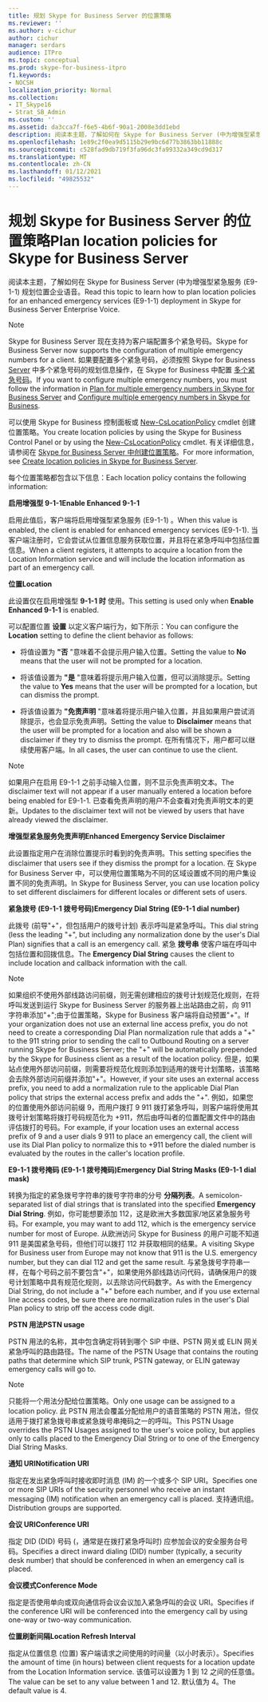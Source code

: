 ```yaml
---
title: 规划 Skype for Business Server 的位置策略
ms.reviewer: ''
ms.author: v-cichur
author: cichur
manager: serdars
audience: ITPro
ms.topic: conceptual
ms.prod: skype-for-business-itpro
f1.keywords:
- NOCSH
localization_priority: Normal
ms.collection:
- IT_Skype16
- Strat_SB_Admin
ms.custom: ''
ms.assetid: da3cca7f-f6e5-4b6f-90a1-2008e3dd1ebd
description: 阅读本主题，了解如何在 Skype for Business Server (中为增强型紧急服务 (E9-1-1) 规划位置企业语音。
ms.openlocfilehash: 1e89c2f0ea9d5115b29e9bc6d77b3863bb11888c
ms.sourcegitcommit: c528fad9db719f3fa96dc3fa99332a349cd9d317
ms.translationtype: MT
ms.contentlocale: zh-CN
ms.lasthandoff: 01/12/2021
ms.locfileid: "49825532"
---
```

# <a name="plan-location-policies-for-skype-for-business-server"></a><span data-ttu-id="be1dc-103">规划 Skype for Business Server 的位置策略</span><span class="sxs-lookup"><span data-stu-id="be1dc-103">Plan location policies for Skype for Business Server</span></span>
 
<span data-ttu-id="be1dc-104">阅读本主题，了解如何在 Skype for Business Server (中为增强型紧急服务 (E9-1-1) 规划位置企业语音。</span><span class="sxs-lookup"><span data-stu-id="be1dc-104">Read this topic to learn how to plan location policies for an enhanced emergency services (E9-1-1) deployment in Skype for Business Server Enterprise Voice.</span></span> 
  
> [!NOTE]
> <span data-ttu-id="be1dc-105">Skype for Business Server 现在支持为客户端配置多个紧急号码。</span><span class="sxs-lookup"><span data-stu-id="be1dc-105">Skype for Business Server now supports the configuration of multiple emergency numbers for a client.</span></span> <span data-ttu-id="be1dc-106">如果要配置多个紧急号码，必须按照 Skype for Business [Server](multiple-emergency-numbers.md) 中多个紧急号码的规划信息操作，在 Skype for Business 中配置 [多个紧急号码](../../deploy/deploy-enterprise-voice/configure-multiple-emergency-numbers.md)。</span><span class="sxs-lookup"><span data-stu-id="be1dc-106">If you want to configure multiple emergency numbers, you must follow the information in [Plan for multiple emergency numbers in Skype for Business Server](multiple-emergency-numbers.md) and [Configure multiple emergency numbers in Skype for Business](../../deploy/deploy-enterprise-voice/configure-multiple-emergency-numbers.md).</span></span> 
  
<span data-ttu-id="be1dc-107">可以使用 Skype for Business 控制面板或 [New-CsLocationPolicy](https://docs.microsoft.com/powershell/module/skype/new-cslocationpolicy?view=skype-ps) cmdlet 创建位置策略。</span><span class="sxs-lookup"><span data-stu-id="be1dc-107">You create location policies by using the Skype for Business Control Panel or by using the [New-CsLocationPolicy](https://docs.microsoft.com/powershell/module/skype/new-cslocationpolicy?view=skype-ps) cmdlet.</span></span> <span data-ttu-id="be1dc-108">有关详细信息，请参阅在 [Skype for Business Server 中创建位置策略](../../deploy/deploy-enterprise-voice/create-location-policies.md)。</span><span class="sxs-lookup"><span data-stu-id="be1dc-108">For more information, see [Create location policies in Skype for Business Server](../../deploy/deploy-enterprise-voice/create-location-policies.md).</span></span>
  
<span data-ttu-id="be1dc-109">每个位置策略都包含以下信息：</span><span class="sxs-lookup"><span data-stu-id="be1dc-109">Each location policy contains the following information:</span></span>
  
 <span data-ttu-id="be1dc-110">**启用增强型 9-1-1**</span><span class="sxs-lookup"><span data-stu-id="be1dc-110">**Enable Enhanced 9-1-1**</span></span>
  
<span data-ttu-id="be1dc-111">启用此值后，客户端将启用增强型紧急服务 (E9-1-1) 。</span><span class="sxs-lookup"><span data-stu-id="be1dc-111">When this value is enabled, the client is enabled for enhanced emergency services (E9-1-1).</span></span> <span data-ttu-id="be1dc-112">当客户端注册时，它会尝试从位置信息服务获取位置，并且将在紧急呼叫中包括位置信息。</span><span class="sxs-lookup"><span data-stu-id="be1dc-112">When a client registers, it attempts to acquire a location from the Location Information service and will include the location information as part of an emergency call.</span></span>
  
 <span data-ttu-id="be1dc-113">**位置**</span><span class="sxs-lookup"><span data-stu-id="be1dc-113">**Location**</span></span>
  
<span data-ttu-id="be1dc-114">此设置仅在启用增强型 **9-1-1 时** 使用。</span><span class="sxs-lookup"><span data-stu-id="be1dc-114">This setting is used only when **Enable Enhanced 9-1-1** is enabled.</span></span>
  
<span data-ttu-id="be1dc-115">可以配置位置 **设置** 以定义客户端行为，如下所示：</span><span class="sxs-lookup"><span data-stu-id="be1dc-115">You can configure the **Location** setting to define the client behavior as follows:</span></span>
  
- <span data-ttu-id="be1dc-116">将值设置为 **"否** "意味着不会提示用户输入位置。</span><span class="sxs-lookup"><span data-stu-id="be1dc-116">Setting the value to **No** means that the user will not be prompted for a location.</span></span>
    
- <span data-ttu-id="be1dc-117">将该值设置为 **"是** "意味着将提示用户输入位置，但可以消除提示。</span><span class="sxs-lookup"><span data-stu-id="be1dc-117">Setting the value to **Yes** means that the user will be prompted for a location, but can dismiss the prompt.</span></span>
    
- <span data-ttu-id="be1dc-118">将该值设置为 **"免责声明** "意味着将提示用户输入位置，并且如果用户尝试消除提示，也会显示免责声明。</span><span class="sxs-lookup"><span data-stu-id="be1dc-118">Setting the value to **Disclaimer** means that the user will be prompted for a location and also will be shown a disclaimer if they try to dismiss the prompt.</span></span> <span data-ttu-id="be1dc-119">在所有情况下，用户都可以继续使用客户端。</span><span class="sxs-lookup"><span data-stu-id="be1dc-119">In all cases, the user can continue to use the client.</span></span>
    
> [!NOTE]
> <span data-ttu-id="be1dc-120">如果用户在启用 E9-1-1 之前手动输入位置，则不显示免责声明文本。</span><span class="sxs-lookup"><span data-stu-id="be1dc-120">The disclaimer text will not appear if a user manually entered a location before being enabled for E9-1-1.</span></span> <span data-ttu-id="be1dc-121">已查看免责声明的用户不会查看对免责声明文本的更新。</span><span class="sxs-lookup"><span data-stu-id="be1dc-121">Updates to the disclaimer text will not be viewed by users that have already viewed the disclaimer.</span></span> 
  
 <span data-ttu-id="be1dc-122">**增强型紧急服务免责声明**</span><span class="sxs-lookup"><span data-stu-id="be1dc-122">**Enhanced Emergency Service Disclaimer**</span></span>
  
<span data-ttu-id="be1dc-123">此设置指定用户在消除位置提示时看到的免责声明。</span><span class="sxs-lookup"><span data-stu-id="be1dc-123">This setting specifies the disclaimer that users see if they dismiss the prompt for a location.</span></span> <span data-ttu-id="be1dc-124">在 Skype for Business Server 中，可以使用位置策略为不同的区域设置或不同的用户集设置不同的免责声明。</span><span class="sxs-lookup"><span data-stu-id="be1dc-124">In Skype for Business Server, you can use location policy to set different disclaimers for different locales or different sets of users.</span></span>
  
 <span data-ttu-id="be1dc-125">**紧急拨号 (E9-1-1 拨号号码)**</span><span class="sxs-lookup"><span data-stu-id="be1dc-125">**Emergency Dial String (E9-1-1 dial number)**</span></span>
  
<span data-ttu-id="be1dc-126">此拨号 (前导"+"，但包括用户的拨号计划) 表示呼叫是紧急呼叫。</span><span class="sxs-lookup"><span data-stu-id="be1dc-126">This dial string (less the leading "+", but including any normalization done by the user's Dial Plan) signifies that a call is an emergency call.</span></span> <span data-ttu-id="be1dc-127">紧急 **拨号串** 使客户端在呼叫中包括位置和回拨信息。</span><span class="sxs-lookup"><span data-stu-id="be1dc-127">The **Emergency Dial String** causes the client to include location and callback information with the call.</span></span>
  
> [!NOTE]
> <span data-ttu-id="be1dc-128">如果组织不使用外部线路访问前缀，则无需创建相应的拨号计划规范化规则，在将呼叫发送到运行 Skype for Business Server 的服务器上出站路由之前，向 911 字符串添加"+";由于位置策略，Skype for Business 客户端将自动预置"+"。</span><span class="sxs-lookup"><span data-stu-id="be1dc-128">If your organization does not use an external line access prefix, you do not need to create a corresponding Dial Plan normalization rule that adds a "+" to the 911 string prior to sending the call to Outbound Routing on a server running Skype for Business Server; the "+" will be automatically prepended by the Skype for Business client as a result of the location policy.</span></span> <span data-ttu-id="be1dc-129">但是，如果站点使用外部访问前缀，则需要将规范化规则添加到适用的拨号计划策略，该策略会去除外部访问前缀并添加"+"。</span><span class="sxs-lookup"><span data-stu-id="be1dc-129">However, if your site uses an external access prefix, you need to add a normalization rule to the applicable Dial Plan policy that strips the external access prefix and adds the "+".</span></span> <span data-ttu-id="be1dc-130">例如，如果您的位置使用外部访问前缀 9，而用户拨打 9 911 拨打紧急呼叫，则客户端将使用其拨号计划策略将拨打号码规范化为 +911，然后由呼叫者的位置配置文件中的路由评估拨打的号码。</span><span class="sxs-lookup"><span data-stu-id="be1dc-130">For example, if your location uses an external access prefix of 9 and a user dials 9 911 to place an emergency call, the client will use its Dial Plan policy to normalize this to +911 before the dialed number is evaluated by the routes in the caller's location profile.</span></span> 
  
 <span data-ttu-id="be1dc-131">**E9-1-1 拨号掩码 (E9-1-1 拨号掩码)**</span><span class="sxs-lookup"><span data-stu-id="be1dc-131">**Emergency Dial String Masks (E9-1-1 dial mask)**</span></span>
  
<span data-ttu-id="be1dc-132">转换为指定的紧急拨号字符串的拨号字符串的分号 **分隔列表**。</span><span class="sxs-lookup"><span data-stu-id="be1dc-132">A semicolon-separated list of dial strings that is translated into the specified **Emergency Dial String**.</span></span> <span data-ttu-id="be1dc-133">例如，你可能想要添加 112，这是欧洲大多数国家/地区紧急服务号码。</span><span class="sxs-lookup"><span data-stu-id="be1dc-133">For example, you may want to add 112, which is the emergency service number for most of Europe.</span></span> <span data-ttu-id="be1dc-134">从欧洲访问 Skype for Business 的用户可能不知道 911 是美国紧急号码，但他们可以拨打 112 并获取相同的结果。</span><span class="sxs-lookup"><span data-stu-id="be1dc-134">A visiting Skype for Business user from Europe may not know that 911 is the U.S. emergency number, but they can dial 112 and get the same result.</span></span> <span data-ttu-id="be1dc-135">与紧急拨号字符串一样，在每个号码之前不要包含"+"，如果使用外部线路访问代码，请确保用户的拨号计划策略中具有规范化规则，以去除访问代码数字。</span><span class="sxs-lookup"><span data-stu-id="be1dc-135">As with the Emergency Dial String, do not include a "+" before each number, and if you use external line access codes, be sure there are normalization rules in the user's Dial Plan policy to strip off the access code digit.</span></span>
  
 <span data-ttu-id="be1dc-136">**PSTN 用法**</span><span class="sxs-lookup"><span data-stu-id="be1dc-136">**PSTN usage**</span></span>
  
<span data-ttu-id="be1dc-137">PSTN 用法的名称，其中包含确定将转到哪个 SIP 中继、PSTN 网关或 ELIN 网关紧急呼叫的路由路径。</span><span class="sxs-lookup"><span data-stu-id="be1dc-137">The name of the PSTN Usage that contains the routing paths that determine which SIP trunk, PSTN gateway, or ELIN gateway emergency calls will go to.</span></span>
  
> [!NOTE]
> <span data-ttu-id="be1dc-138">只能将一个用法分配给位置策略。</span><span class="sxs-lookup"><span data-stu-id="be1dc-138">Only one usage can be assigned to a location policy.</span></span> <span data-ttu-id="be1dc-139">此 PSTN 用法会覆盖分配给用户的语音策略的 PSTN 用法，但仅适用于拨打紧急拨号串或紧急拨号串掩码之一的呼叫。</span><span class="sxs-lookup"><span data-stu-id="be1dc-139">This PSTN Usage overrides the PSTN Usages assigned to the user's voice policy, but applies only to calls placed to the Emergency Dial String or to one of the Emergency Dial String Masks.</span></span> 
  
 <span data-ttu-id="be1dc-140">**通知 URI**</span><span class="sxs-lookup"><span data-stu-id="be1dc-140">**Notification URI**</span></span>
  
<span data-ttu-id="be1dc-141">指定在发出紧急呼叫时接收即时消息 (IM) 的一个或多个 SIP URI。</span><span class="sxs-lookup"><span data-stu-id="be1dc-141">Specifies one or more SIP URIs of the security personnel who receive an instant messaging (IM) notification when an emergency call is placed.</span></span> <span data-ttu-id="be1dc-142">支持通讯组。</span><span class="sxs-lookup"><span data-stu-id="be1dc-142">Distribution groups are supported.</span></span>
  
 <span data-ttu-id="be1dc-143">**会议 URI**</span><span class="sxs-lookup"><span data-stu-id="be1dc-143">**Conference URI**</span></span>
  
<span data-ttu-id="be1dc-144">指定 DID (DID) 号码 (，通常是在拨打紧急呼叫时) 应参加会议的安全服务台号码。</span><span class="sxs-lookup"><span data-stu-id="be1dc-144">Specifies a direct inward dialing (DID) number (typically, a security desk number) that should be conferenced in when an emergency call is placed.</span></span> 
  
 <span data-ttu-id="be1dc-145">**会议模式**</span><span class="sxs-lookup"><span data-stu-id="be1dc-145">**Conference Mode**</span></span>
  
<span data-ttu-id="be1dc-146">指定是否使用单向或双向通信将会议会议加入紧急呼叫的会议 URI。</span><span class="sxs-lookup"><span data-stu-id="be1dc-146">Specifies if the conference URI will be conferenced into the emergency call by using one-way or two-way communication.</span></span> 
  
 <span data-ttu-id="be1dc-147">**位置刷新间隔**</span><span class="sxs-lookup"><span data-stu-id="be1dc-147">**Location Refresh Interval**</span></span>
  
<span data-ttu-id="be1dc-148">指定从位置信息 (位置) 客户端请求之间使用的时间量（以小时表示）。</span><span class="sxs-lookup"><span data-stu-id="be1dc-148">Specifies the amount of time (in hours) between client requests for a location update from the Location Information service.</span></span> <span data-ttu-id="be1dc-149">该值可以设置为 1 到 12 之间的任意值。</span><span class="sxs-lookup"><span data-stu-id="be1dc-149">The value can be set to any value between 1 and 12.</span></span> <span data-ttu-id="be1dc-150">默认值为 4。</span><span class="sxs-lookup"><span data-stu-id="be1dc-150">The default value is 4.</span></span>
  

